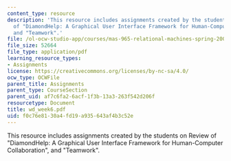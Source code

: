 ```yaml
---
content_type: resource
description: 'This resource includes assignments created by the students on Review
  of "DiamondHelp: A Graphical User Interface Framework for Human-Computer Collaboration",
  and "Teamwork".'
file: /ol-ocw-studio-app/courses/mas-965-relational-machines-spring-2005/f0c76e8130a4fd19a935643af4b3c52e_wd_week6.pdf
file_size: 52664
file_type: application/pdf
learning_resource_types:
- Assignments
license: https://creativecommons.org/licenses/by-nc-sa/4.0/
ocw_type: OCWFile
parent_title: Assignments
parent_type: CourseSection
parent_uid: af7c6fa2-6acf-1f3b-13a3-263f542d206f
resourcetype: Document
title: wd_week6.pdf
uid: f0c76e81-30a4-fd19-a935-643af4b3c52e
---
```

This resource includes assignments created by the students on Review of "DiamondHelp: A Graphical User Interface Framework for Human-Computer Collaboration", and "Teamwork".